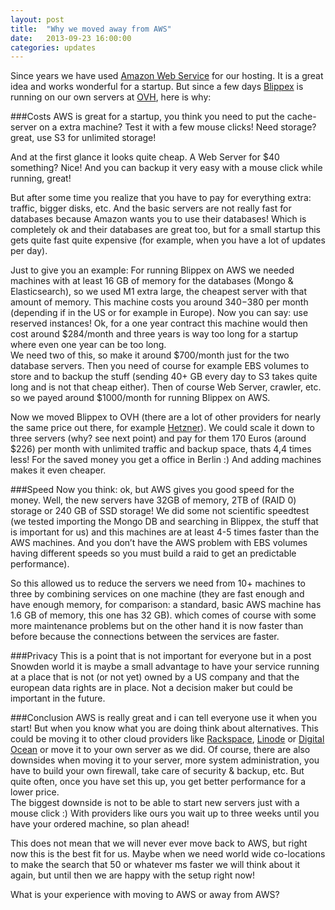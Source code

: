 ```yaml
---
layout: post
title:  "Why we moved away from AWS"
date:   2013-09-23 16:00:00
categories: updates
---
```


Since years we have used [Amazon Web Service](http://aws.amazon.com/) for our hosting. It is a great idea and works wonderful for a startup. But since a few days [Blippex](https://www.blippex.org) is running on our own servers at [OVH](http://www.ovh.com/), here is why:
<!-- more -->
###Costs
AWS is great for a startup, you think you need to put the cache-server on a extra machine? Test it with a few mouse clicks! Need storage? great, use S3 for unlimited storage!

And at the first glance it looks quite cheap. A Web Server for $40 something? Nice! And you can backup it very easy with a mouse click while running, great!

But after some time you realize that you have to pay for everything extra: traffic, bigger disks, etc. And the basic servers are not really fast for databases because Amazon wants you to use their databases! Which is completely ok and their databases are great too, but for a small startup this gets quite fast quite expensive (for example, when you have a lot of updates per day).

Just to give you an example: For running Blippex on AWS we needed machines with at least 16 GB of memory for the databases (Mongo & Elasticsearch), so we used M1 extra large, the cheapest server with that amount of memory. This machine costs you around $340-$380 per month (depending if in the US or for example in Europe). 
Now you can say: use reserved instances! Ok, for a one year contract this machine would then cost around $284/month and three years is way too long for a startup where even one year can be too long.  
We need two of this, so make it around $700/month just for the two database servers. Then you need of course for example EBS volumes to store and to backup the stuff (sending 40+ GB every day to S3 takes quite long and is not that cheap either). Then of course Web Server, crawler, etc. so we payed around $1000/month for running Blippex on AWS. 

Now we moved Blippex to OVH (there are a lot of other providers for nearly the same price out there, for example [Hetzner](http://www.hetzner.de/en/)). We could scale it down to three servers (why? see next point) and pay for them 170 Euros (around $226) per month with unlimited traffic and backup space, thats 4,4 times less! For the saved money you get a office in Berlin :) And adding machines makes it even cheaper.

###Speed
Now you think: ok, but AWS gives you good speed for the money. Well, the new servers have 32GB of memory, 2TB of (RAID 0) storage or 240 GB of SSD storage! We did some not scientific speedtest (we tested importing the Mongo DB and searching in Blippex, the stuff that is important for us) and this machines are at least 4-5 times faster than the AWS machines. And you don’t have the AWS problem with EBS volumes having different speeds so you must build a raid to get an predictable performance).

So this allowed us to reduce the servers we need from 10+ machines to three by combining services on one machine (they are fast enough and have enough memory, for comparison: a standard, basic AWS machine has 1.6 GB of memory, this one has 32 GB). which comes of course with some more maintenance problems but on the other hand it is now faster than before because the connections between the services are faster.

###Privacy
This is a point that is not important for everyone but in a post Snowden world it is maybe a small advantage to have your service running at a place that is not (or not yet) owned by a US company and that the european data rights are in place. Not a decision maker but could be important in the future.

###Conclusion
AWS is really great and i can tell everyone use it when you start! But when you know what you are doing think about alternatives. This could be moving it to other cloud providers like [Rackspace](http://www.rackspace.com), [Linode](https://www.linode.com/) or [Digital Ocean](https://www.digitalocean.com/) or move it to your own server as we did.
Of course, there are also downsides when moving it to your server, more system administration, you have to build your own firewall, take care of security & backup, etc. But quite often, once you have set this up, you get better performance for a lower price.   
The biggest downside is not to be able to start new servers just with a mouse click :) With providers like ours you wait up to three weeks until you have your ordered machine, so plan ahead!

This does not mean that we will never ever move back to AWS, but right now this is the best fit for us. Maybe when we need world wide co-locations to make the search that 50 or whatever ms faster we will think about it again, but until then we are happy with the setup right now!

What is your experience with moving to AWS or away from AWS?

